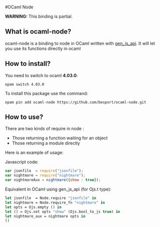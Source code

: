 #OCaml Node

**WARNING:** This binding is partial.

## What is ocaml-node?

ocaml-node is a binding to node in OCaml written with [gen_js_api](https://github.com/LexiFi/gen_js_api). It will let you use its functions directly in ocaml

## How to install?

You need to switch to ocaml **4.03.0**:

`opam switch 4.03.0`

To install this package use the command:

`opam pin add ocaml-node https://github.com/besport/ocaml-node.git`

## How to use?

There are two kinds of require in node :
- Those returning a function waiting for an object
- Those returning a module directly

Here is an example of usage:

Javascript code:

```JavaScript
var jsonfile  = require("jsonfile");
var nightmare = require("nightmare");
var nightmareAux = nightmare({show : true});
```

Equivalent in OCaml using gen_js_api (for Ojs.t type):

```OCaml
let jsonfile  = Node.require "jsonfile" in
let nightmare = Node.require_fn "nightmare" in
let opts = Ojs.empty () in
let () = Ojs.set opts "show" (Ojs.bool_to_js true) in
let nightmare_aux = nightmare opts in
()
```
